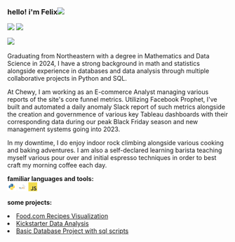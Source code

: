 ### hello! i'm Felix<img src="https://media.giphy.com/media/hvRJCLFzcasrR4ia7z/giphy.gif" width="25px">
<p>
<a href="https://www.linkedin.com/in/felix-yang-459557161/"><img src="https://img.shields.io/badge/linkedin-%230077B5.svg?&style=for-the-badge&logo=linkedin&logoColor=white" height=24></a> <a href="https://www.instagram.com/flixeats/"><img src="https://img.shields.io/badge/instagram-%23E44x05F.svg?&style=for-the-badge&logo=instagram&logoColor=white" height=24></a>
</p>

<img src="https://media.giphy.com/media/ES4Vcv8zWfIt2/giphy.gif" width="72px">

<br />

Graduating from Northeastern with a degree in Mathematics and Data Science in 2024, I have a strong background in math and statistics alongside experience in databases and data analysis through multiple collaborative projects in Python and SQL. 

At Chewy, I am working as an E-commerce Analyst managing various reports of the site's core funnel metrics. Utilizing Facebook Prophet, I've built and automated a daily anomaly Slack report of such metrics alongside the creation and governmence of various key Tableau dashboards with their corresponding data during our peak Black Friday season and new management systems going into 2023.

In my downtime, I do enjoy indoor rock climbing alongside various cooking and baking adventures. I am also a self-declared learning barista teaching myself various pour over and initial espresso techniques in order to best craft my morning coffee each day.

  
**familiar languages and tools:** <br />
<code><img height="20" src="https://raw.githubusercontent.com/github/explore/80688e429a7d4ef2fca1e82350fe8e3517d3494d/topics/python/python.png"></code>
<code><img height="20" src="https://raw.githubusercontent.com/github/explore/80688e429a7d4ef2fca1e82350fe8e3517d3494d/topics/mysql/mysql.png"></code>
<code><img height="20" src="https://raw.githubusercontent.com/github/explore/80688e429a7d4ef2fca1e82350fe8e3517d3494d/topics/javascript/javascript.png"></code>

**some projects:**
<li> <a href="https://github.com/DS4200-S22/final-project-recipe-viz">Food.com Recipes Visualization</a></li>
<li> <a href="https://github.com/fzyang1227/ds2500final">Kickstarter Data Analysis</a></li>
<li> <a href="https://github.com/weschung/cs3200project">Basic Database Project with sql scripts</a></li>
